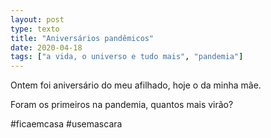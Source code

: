 ```yaml
---
layout: post
type: texto
title: "Aniversários pandêmicos"
date: 2020-04-18
tags: ["a vida, o universo e tudo mais", "pandemia"]
---
```

Ontem foi aniversário do meu afilhado, hoje o da minha mãe.  

Foram os primeiros na pandemia, quantos mais virão?

#ficaemcasa #usemascara